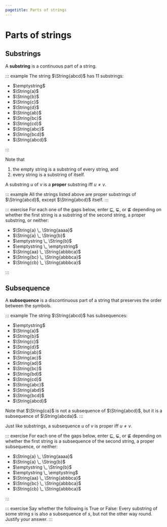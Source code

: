 ```yaml
---
pagetitle: Parts of strings
---
```


# Parts of strings

## Substrings

A **substring** is a continuous part of a string.

::: example
The string $\String{abcd}$ has 11 substrings:

- $\emptystring$
- $\String{a}$
- $\String{b}$
- $\String{c}$
- $\String{d}$
- $\String{ab}$
- $\String{bc}$
- $\String{cd}$
- $\String{abc}$
- $\String{bcd}$
- $\String{abcd}$

:::

Note that

1. the empty string is a substring of every string, and
2. every string is a substring of itself.

A substring $u$ of $v$ is a **proper** substring iff $u \neq v$.

::: example
All the strings listed above are proper substrings of $\String{abcd}$, except $\String{abcd}$ itself.
:::

::: exercise
For each one of the gaps below, enter $\sqsubseteq$, $\sqsubsetneq$, or $\not\sqsubseteq$ depending on whether the first string is a substring of the second string, a proper substring, or neither:


- $\String{a} \_ \String{aaaa}$
- $\String{a} \_ \String{b}$
- $\emptystring \_ \String{b}$
- $\emptystring \_ \emptystring$
- $\String{aa} \_ \String{abbbca}$
- $\String{bc} \_ \String{abbbca}$
- $\String{cb} \_ \String{abbbca}$

:::

## Subsequence

A **subsequence** is a discontinuous part of a string that preserves the order between the symbols.

::: example
The string $\String{abcd}$ has subsequences:


- $\emptystring$
- $\String{a}$
- $\String{b}$
- $\String{c}$
- $\String{d}$
- $\String{ab}$
- $\String{ac}$
- $\String{ad}$
- $\String{bc}$
- $\String{bd}$
- $\String{cd}$
- $\String{abc}$
- $\String{abd}$
- $\String{bcd}$
- $\String{abcd}$


Note that $\String{ca}$ is not a subsequence of $\String{abcd}$, but it is a subsequence of $\String{abcda}$.
:::

Just like substrings, a subsequence $u$ of $v$ is proper iff $u \neq v$.

::: exercise
For each one of the gaps below, enter $\sqsubseteq$, $\sqsubsetneq$, or $\not\sqsubseteq$ depending on whether the first string is a subsequence of the second string, a proper subsequence, or neither:


- $\String{a} \_ \String{aaaa}$
- $\String{a} \_ \String{b}$
- $\emptystring \_ \String{b}$
- $\emptystring \_ \emptystring$
- $\String{aa} \_ \String{abbbca}$
- $\String{bc} \_ \String{abbbca}$
- $\String{cb} \_ \String{abbbca}$

:::

::: exercise
Say whether the following is True or False:
Every substring of some string $s$ is also a subsequence of $s$, but not the other way round.
Justify your answer.
:::

